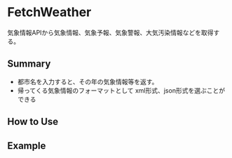 # FetchWeather

気象情報APIから気象情報、気象予報、気象警報、大気汚染情報などを取得する。

## Summary

- 都市名を入力すると、その年の気象情報等を返す。  
- 帰ってくる気象情報のフォーマットとして xml形式、json形式を選ぶことができる

## How to Use

## Example
